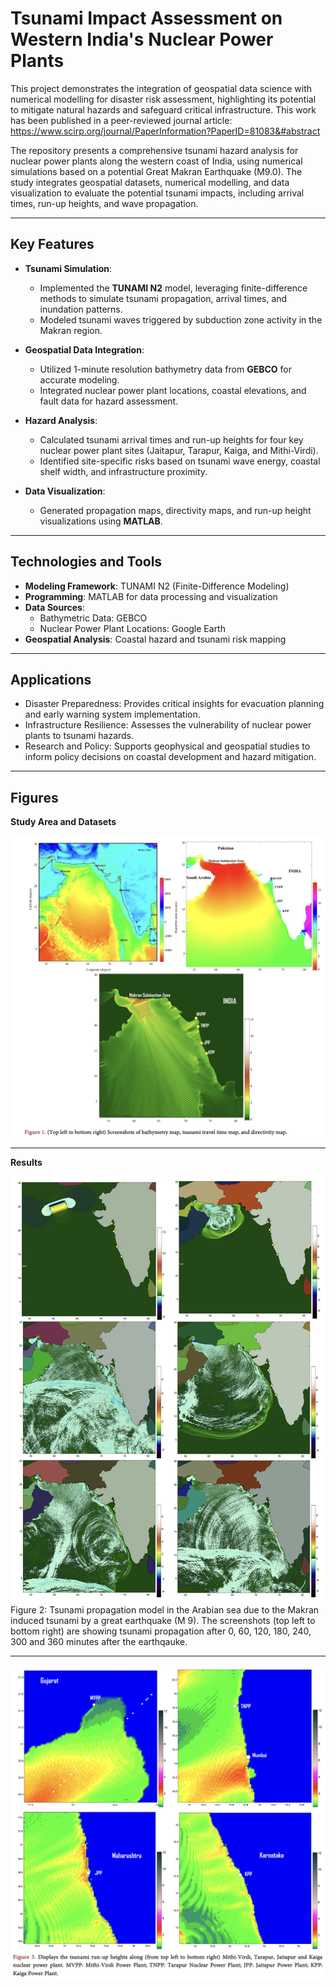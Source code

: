 # Tsunami Impact Assessment on Western India's Nuclear Power Plants

This project demonstrates the integration of geospatial data science with numerical modelling for disaster risk assessment, highlighting its potential to mitigate natural hazards and safeguard critical infrastructure. This work has been published in a peer-reviewed journal article: https://www.scirp.org/journal/PaperInformation?PaperID=81083&#abstract 

The repository presents a comprehensive tsunami hazard analysis for nuclear power plants along the western coast of India, using numerical simulations based on a potential Great Makran Earthquake (M9.0). The study integrates geospatial datasets, numerical modelling, and data visualization to evaluate the potential tsunami impacts, including arrival times, run-up heights, and wave propagation.

---

## Key Features
- **Tsunami Simulation**:
  - Implemented the **TUNAMI N2** model, leveraging finite-difference methods to simulate tsunami propagation, arrival times, and inundation patterns.
  - Modeled tsunami waves triggered by subduction zone activity in the Makran region.

- **Geospatial Data Integration**:
  - Utilized 1-minute resolution bathymetry data from **GEBCO** for accurate modeling.
  - Integrated nuclear power plant locations, coastal elevations, and fault data for hazard assessment.

- **Hazard Analysis**:
  - Calculated tsunami arrival times and run-up heights for four key nuclear power plant sites (Jaitapur, Tarapur, Kaiga, and Mithi-Virdi).
  - Identified site-specific risks based on tsunami wave energy, coastal shelf width, and infrastructure proximity.

- **Data Visualization**:
  - Generated propagation maps, directivity maps, and run-up height visualizations using **MATLAB**.

---

## Technologies and Tools
- **Modeling Framework**: TUNAMI N2 (Finite-Difference Modeling)
- **Programming**: MATLAB for data processing and visualization
- **Data Sources**:
  - Bathymetric Data: GEBCO
  - Nuclear Power Plant Locations: Google Earth
- **Geospatial Analysis**: Coastal hazard and tsunami risk mapping

---

## Applications
- Disaster Preparedness: Provides critical insights for evacuation planning and early warning system implementation.
- Infrastructure Resilience: Assesses the vulnerability of nuclear power plants to tsunami hazards.
- Research and Policy: Supports geophysical and geospatial studies to inform policy decisions on coastal development and hazard mitigation.

---
## Figures

**Study Area and Datasets**

![Tsunami](images/figure1.png "Modelling")

--------

**Results**

![Tsunami](images/figure2.png "Modelling")
Figure 2: Tsunami propagation model in the Arabian sea due to the Makran induced tsunami by a great earthquake (M 9). The screenshots (top left to bottom right) are showing tsunami propagation after 0, 60, 120, 180, 240, 300 and 360 minutes after the earthqauke.

---------

![Tsunami](images/figure3.png "Modelling")
